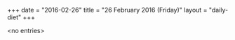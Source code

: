 +++
date = "2016-02-26"
title = "26 February 2016 (Friday)"
layout = "daily-diet"
+++

<p>&lt;no entries&gt;</p>